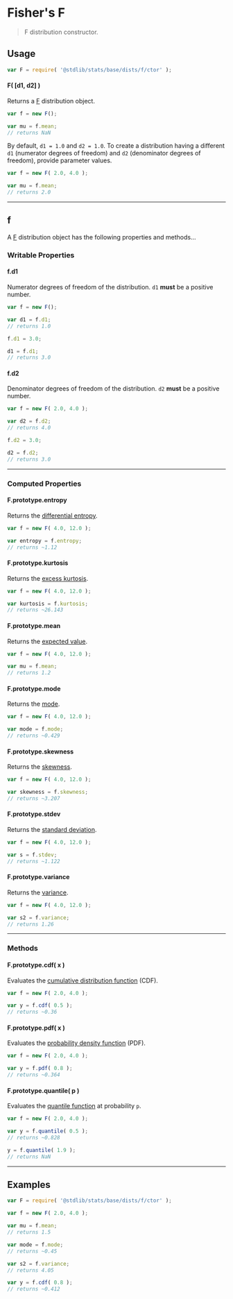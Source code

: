 <!--

@license Apache-2.0

Copyright (c) 2018 The Stdlib Authors.

Licensed under the Apache License, Version 2.0 (the "License");
you may not use this file except in compliance with the License.
You may obtain a copy of the License at

   http://www.apache.org/licenses/LICENSE-2.0

Unless required by applicable law or agreed to in writing, software
distributed under the License is distributed on an "AS IS" BASIS,
WITHOUT WARRANTIES OR CONDITIONS OF ANY KIND, either express or implied.
See the License for the specific language governing permissions and
limitations under the License.

-->

# Fisher's F

> F distribution constructor.

<!-- Section to include introductory text. Make sure to keep an empty line after the intro `section` element and another before the `/section` close. -->

<section class="intro">

</section>

<!-- /.intro -->

<!-- Package usage documentation. -->

<section class="usage">

## Usage

```javascript
var F = require( '@stdlib/stats/base/dists/f/ctor' );
```

#### F( \[d1, d2] )

Returns a [F][f-distribution] distribution object.

```javascript
var f = new F();

var mu = f.mean;
// returns NaN
```

By default, `d1 = 1.0` and `d2 = 1.0`. To create a distribution having a different `d1` (numerator degrees of freedom) and `d2` (denominator degrees of freedom), provide parameter values.

```javascript
var f = new F( 2.0, 4.0 );

var mu = f.mean;
// returns 2.0
```

* * *

## f

A [F][f-distribution] distribution object has the following properties and methods...

### Writable Properties

#### f.d1

Numerator degrees of freedom of the distribution. `d1` **must** be a positive number.

```javascript
var f = new F();

var d1 = f.d1;
// returns 1.0

f.d1 = 3.0;

d1 = f.d1;
// returns 3.0
```

#### f.d2

Denominator degrees of freedom of the distribution. `d2` **must** be a positive number.

```javascript
var f = new F( 2.0, 4.0 );

var d2 = f.d2;
// returns 4.0

f.d2 = 3.0;

d2 = f.d2;
// returns 3.0
```

* * *

### Computed Properties

#### F.prototype.entropy

Returns the [differential entropy][entropy].

```javascript
var f = new F( 4.0, 12.0 );

var entropy = f.entropy;
// returns ~1.12
```

#### F.prototype.kurtosis

Returns the [excess kurtosis][kurtosis].

```javascript
var f = new F( 4.0, 12.0 );

var kurtosis = f.kurtosis;
// returns ~26.143
```

#### F.prototype.mean

Returns the [expected value][expected-value].

```javascript
var f = new F( 4.0, 12.0 );

var mu = f.mean;
// returns 1.2
```

#### F.prototype.mode

Returns the [mode][mode].

```javascript
var f = new F( 4.0, 12.0 );

var mode = f.mode;
// returns ~0.429
```

#### F.prototype.skewness

Returns the [skewness][skewness].

```javascript
var f = new F( 4.0, 12.0 );

var skewness = f.skewness;
// returns ~3.207
```

#### F.prototype.stdev

Returns the [standard deviation][standard-deviation].

```javascript
var f = new F( 4.0, 12.0 );

var s = f.stdev;
// returns ~1.122
```

#### F.prototype.variance

Returns the [variance][variance].

```javascript
var f = new F( 4.0, 12.0 );

var s2 = f.variance;
// returns 1.26
```

* * *

### Methods

#### F.prototype.cdf( x )

Evaluates the [cumulative distribution function][cdf] (CDF).

```javascript
var f = new F( 2.0, 4.0 );

var y = f.cdf( 0.5 );
// returns ~0.36
```

#### F.prototype.pdf( x )

Evaluates the [probability density function][pdf] (PDF).

```javascript
var f = new F( 2.0, 4.0 );

var y = f.pdf( 0.8 );
// returns ~0.364
```

#### F.prototype.quantile( p )

Evaluates the [quantile function][quantile-function] at probability `p`.

```javascript
var f = new F( 2.0, 4.0 );

var y = f.quantile( 0.5 );
// returns ~0.828

y = f.quantile( 1.9 );
// returns NaN
```

</section>

<!-- /.usage -->

<!-- Package usage notes. Make sure to keep an empty line after the `section` element and another before the `/section` close. -->

<section class="notes">

</section>

<!-- /.notes -->

<!-- Package usage examples. -->

* * *

<section class="examples">

## Examples

<!-- eslint no-undef: "error" -->

```javascript
var F = require( '@stdlib/stats/base/dists/f/ctor' );

var f = new F( 2.0, 4.0 );

var mu = f.mean;
// returns 1.5

var mode = f.mode;
// returns ~0.45

var s2 = f.variance;
// returns 4.05

var y = f.cdf( 0.8 );
// returns ~0.412
```

</section>

<!-- /.examples -->

<!-- Section to include cited references. If references are included, add a horizontal rule *before* the section. Make sure to keep an empty line after the `section` element and another before the `/section` close. -->

<section class="references">

</section>

<!-- /.references -->

<!-- Section for all links. Make sure to keep an empty line after the `section` element and another before the `/section` close. -->

<section class="links">

[f-distribution]: https://en.wikipedia.org/wiki/F_distribution

[cdf]: https://en.wikipedia.org/wiki/Cumulative_distribution_function

[pdf]: https://en.wikipedia.org/wiki/Probability_density_function

[quantile-function]: https://en.wikipedia.org/wiki/Quantile_function

[entropy]: https://en.wikipedia.org/wiki/Entropy_%28information_theory%29

[expected-value]: https://en.wikipedia.org/wiki/Expected_value

[kurtosis]: https://en.wikipedia.org/wiki/Kurtosis

[mode]: https://en.wikipedia.org/wiki/Mode_%28statistics%29

[skewness]: https://en.wikipedia.org/wiki/Skewness

[standard-deviation]: https://en.wikipedia.org/wiki/Standard_deviation

[variance]: https://en.wikipedia.org/wiki/Variance

</section>

<!-- /.links -->

